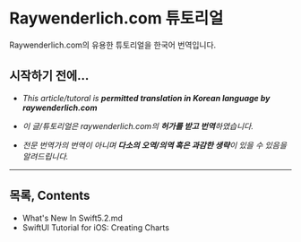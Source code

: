 # Raywenderlich.com 튜토리얼
Raywenderlich.com의 유용한 튜토리얼을 한국어 번역입니다.

## 시작하기 전에...
- *This article/tutoral is **permitted translation in Korean language by raywenderlich.com***

- *이 글/튜토리얼은 raywenderlich.com의 **허가를 받고 번역**하였습니다.*

- *전문 번역가의 번역이 아니며 **다소의 오역/의역 혹은 과감한 생략**이 있을 수 있음을 알려드립니다.*

-----

## 목록, Contents
* What's New In Swift5.2.md
* SwiftUI Tutorial for iOS: Creating Charts
